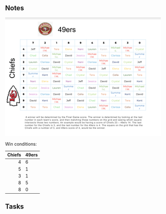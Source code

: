 ## Notes

![Super Bowl Squares](./2024-02-09/2024-02-09.png)

Win conditions:

| Chiefs | 49ers |
| -----: | :---- |
|      4 | 6     |
|      5 | 1     |
|      3 | 1     |
|      8 | 5     |
|      8 | 0     |

## Tasks
